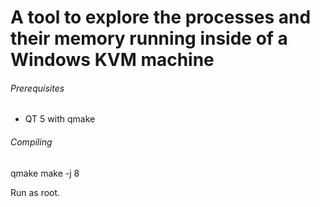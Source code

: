 # A tool to explore the processes and their memory running inside of a Windows KVM machine

###### Prerequisites
- QT 5 with qmake

###### Compiling
qmake
make -j 8

Run as root.

